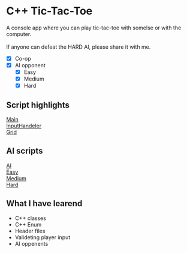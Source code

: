 # C++ Tic-Tac-Toe
A console app where you can play tic-tac-toe with somelse or with the computer.<br><br>If anyone can defeat the HARD AI, please share it with me.<br>

- [x] Co-op
- [X] AI opponent
  - [x] Easy
  - [x] Medium
  - [X] Hard

## Script highlights
[Main](TicTacToe/TicTacToe.cpp)<br>
[InputHandeler](TicTacToe/InputHandeler.cpp)<br>
[Grid](TicTacToe/Grid.cpp)

## AI scripts
[AI](TicTacToe/AI.cpp)<br>
[Easy](TicTacToe/EasyAI.cpp)<br>
[Medium](TicTacToe/MediumAI.cpp)<br>
[Hard](TicTacToe/HardAI.cpp)

## What I have learend
* C++ classes
* C++ Enum
* Header files
* Valideting player input
* AI oppenents
